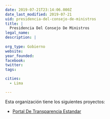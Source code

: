 ```yaml
---
date: 2019-07-21T23:14:06.000Z
date_last_modified: 2019-07-21
uid: presidencia-del-consejo-de-ministros
title: |
  Presidencia Del Consejo De Ministros
legal_name: 
description: |
  
org_type: Gobierno
website: 
year_founded: 
facebook: 
twitter: 
tags:

cities: 
  - Lima

---
```


Esta organización tiene los siguientes proyectos:

- [Portal De Transparencia Estandar](/proyectos/portal-de-transparencia-estandar)
